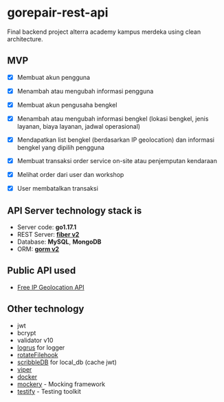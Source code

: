 # gorepair-rest-api

Final backend project alterra academy kampus merdeka using clean architecture.

## MVP

- [x] Membuat akun pengguna

- [x] Menambah atau mengubah informasi pengguna

- [x] Membuat akun pengusaha bengkel

- [x] Menambah atau mengubah informasi bengkel (lokasi bengkel, jenis layanan, biaya layanan, jadwal operasional)

- [x] Mendapatkan list bengkel (berdasarkan IP geolocation) dan informasi bengkel yang dipilih pengguna

- [x] Membuat transaksi order service on-site atau penjemputan kendaraan

- [x] Melihat order dari user dan workshop

- [x] User membatalkan transaksi

## API Server technology stack is

- Server code: **go1.17.1**
- REST Server: [**fiber v2**](https://docs.gofiber.io/)
- Database: **MySQL**, **MongoDB**
- ORM: [**gorm v2**](https://gorm.io/docs/)

## Public API used

- [Free IP Geolocation API](https://freegeoip.app/)

## Other technology

- jwt
- bcrypt
- validator v10
- [logrus](https://pkg.go.dev/github.com/sirupsen/logrus@v1.8.1#section-readme) for logger
- [rotateFilehook](https://pkg.go.dev/github.com/snowzach/rotatefilehook@v0.0.0-20180327172521-2f64f265f58c#section-readme)
- [scribbleDB](https://github.com/nanobox-io/golang-scribble) for local_db (cache jwt)
- [viper](https://github.com/spf13/viper)
- [docker](https://www.docker.com/)
- [mockery](https://github.com/vektra/mockery) - Mocking framework
- [testify](https://github.com/stretchr/testify) - Testing toolkit
